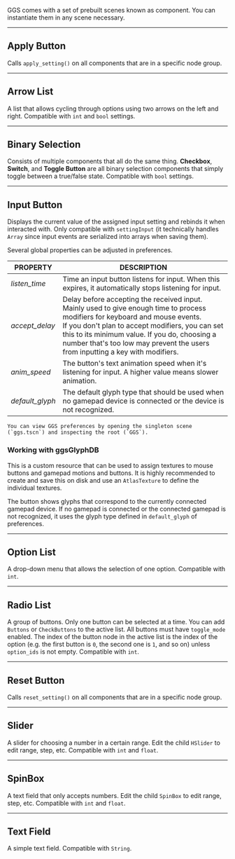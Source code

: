GGS comes with a set of prebuilt scenes known as component. You can instantiate them in any scene necessary.

---

## Apply Button

Calls `apply_setting()` on all components that are in a specific node group.

---

## Arrow List

A list that allows cycling through options using two arrows on the left and right. Compatible with `int` and `bool` settings.

---

## Binary Selection

Consists of multiple components that all do the same thing. **Checkbox**, **Switch**, and **Toggle Button** are all binary selection components that simply toggle between a true/false state. Compatible with `bool` settings.

---

## Input Button

Displays the current value of the assigned input setting and rebinds it when interacted with. Only compatible with `settingInput` (it technically handles `Array` since input events are serialized into arrays when saving them).

Several global properties can be adjusted in preferences.

| PROPERTY        | DESCRIPTION                                                                                                                                                                                                                                                                                                            |
| --------------- | ---------------------------------------------------------------------------------------------------------------------------------------------------------------------------------------------------------------------------------------------------------------------------------------------------------------------- |
| _listen_time_   | Time an input button listens for input. When this expires, it automatically stops listening for input.                                                                                                                                                                                                                 |
| _accept_delay_  | Delay before accepting the received input. Mainly used to give enough time to process modifiers for keyboard and mouse events.<br>If you don't plan to accept modifiers, you can set this to its minimum value. If you do, choosing a number that's too low may prevent the users from inputting a key with modifiers. |
| _anim_speed_    | The button's text animation speed when it's listening for input. A higher value means slower animation.                                                                                                                                                                                                                |
| _default_glyph_ | The default glyph type that should be used when no gamepad device is connected or the device is not recognized.                                                                                                                                                                                                        |

```admonish tip
You can view GGS preferences by opening the singleton scene (`ggs.tscn`) and inspecting the root (`GGS`).
```

### Working with ggsGlyphDB

This is a custom resource that can be used to assign textures to mouse buttons and gamepad motions and buttons. It is highly recommended to create and save this on disk and use an `AtlasTexture` to define the individual textures.

The button shows glyphs that correspond to the currently connected gamepad device. If no gamepad is connected or the connected gamepad is not recognized, it uses the glyph type defined in `default_glyph` of preferences.

---

## Option List

A drop-down menu that allows the selection of one option. Compatible with `int`.

---

## Radio List

A group of buttons. Only one button can be selected at a time. You can add `Buttons` or `CheckButtons` to the active list. All buttons must have `toggle_mode` enabled. The index of the button node in the active list is the index of the option (e.g. the first button is `0`, the second one is `1`, and so on) unless `option_ids` is not empty. Compatible with `int`.

---

## Reset Button

Calls `reset_setting()` on all components that are in a specific node group.

---

## Slider

A slider for choosing a number in a certain range. Edit the child `HSlider` to edit range, step, etc. Compatible with `int` and `float`.

---

## SpinBox

A text field that only accepts numbers. Edit the child `SpinBox` to edit range, step, etc. Compatible with `int` and `float`.

---

## Text Field

A simple text field. Compatible with `String`.
